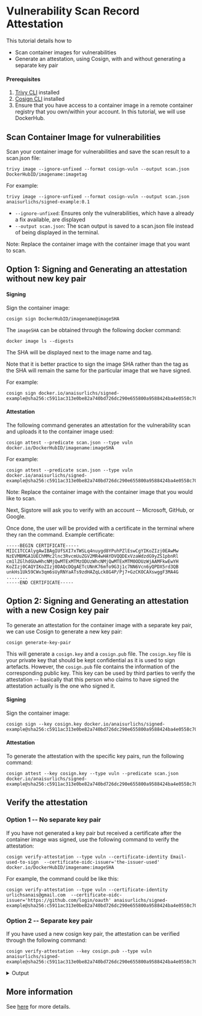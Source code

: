 # Vulnerability Scan Record Attestation

This tutorial details how to

- Scan container images for vulnerabilities
- Generate an attestation, using Cosign, with and without generating a separate key pair

#### Prerequisites

1. [Trivy CLI](../../getting-started/installation.md) installed
2. [Cosign CLI](https://docs.sigstore.dev/system_config/installation/) installed 
3. Ensure that you have access to a container image in a remote container registry that you own/within your account. In this tutorial, we will use DockerHub.

## Scan Container Image for vulnerabilities

Scan your container image for vulnerabilities and save the scan result to a scan.json file:
```
trivy image --ignore-unfixed --format cosign-vuln --output scan.json DockerHubID/imagename:imagetag
```

For example:
```
trivy image --ignore-unfixed --format cosign-vuln --output scan.json anaisurlichs/signed-example:0.1
```

* `--ignore-unfixed`: Ensures only the vulnerabilities, which have a already a fix available, are displayed
* `--output scan.json`: The scan output is saved to a scan.json file instead of being displayed in the terminal.

Note: Replace the container image with the container image that you want to scan.

## Option 1: Signing and Generating an attestation without new key pair

#### Signing

Sign the container image:
```
cosign sign DockerHubID/imagename@imageSHA
```

The `imageSHA` can be obtained through the following docker command:
```
docker image ls --digests
```
The SHA will be displayed next to the image name and tag.

Note that it is better practice to sign the image SHA rather than the tag as the SHA will remain the same for the particular image that we have signed.

For example:
```
cosign sign docker.io/anaisurlichs/signed-example@sha256:c5911ac313e0be82a740bd726dc290e655800a9588424ba4e0558c705d1287fd
```

#### Attestation

The following command generates an attestation for the vulnerability scan and uploads it to the container image used:
```
cosign attest --predicate scan.json --type vuln docker.io/DockerHubID/imagename:imageSHA
```

For example:
```
cosign attest --predicate scan.json --type vuln docker.io/anaisurlichs/signed-example@sha256:c5911ac313e0be82a740bd726dc290e655800a9588424ba4e0558c705d1287fd
```

Note: Replace the container image with the container image that you would like to scan.

Next, Sigstore will ask you to verify with an account -- Microsoft, GitHub, or Google.

Once done, the user will be provided with a certificate in the terminal where they ran the command. Example certificate:
```
-----BEGIN CERTIFICATE-----
MIIC1TCCAlygAwIBAgIUfSXI7xTWSLq4nuygd8YPuhPZlEswCgYIKoZIzj0EAwMw
NzEVMBMGA1UEChMMc2lnc3RvcmUuZGV2MR4wHAYDVQQDExVzaWdzdG9yZS1pbnRl
cm1lZGlhdGUwHhcNMjQwMTExMTMzODUzWhcNMjQwMTExMTM0ODUzWjAAMFkwEwYH
KoZIzj0CAQYIKoZIzj0DAQcDQgAETcUNnK76mfo9G3j1c7NN6Vcn6yQPDX5rd3QB
unkHs1Uk59CWv3qm6sUyRNYaATs9zdHAZqLck8G4P/Pj7+GzCKOCAXswggF3MA4G
........
-----END CERTIFICATE-----
```


## Option 2: Signing and Generating an attestation with a new Cosign key pair

To generate an attestation for the container image with a separate key pair, we can use Cosign to generate a new key pair:
```
cosign generate-key-pair 
```

This will generate a `cosign.key` and a `cosign.pub` file. The `cosign.key` file is your private key that should be kept confidential as it is used to sign artefacts. However, the `cosign.pub` file contains the information of the corresponding public key. This key can be used by third parties to verify the attestation -- basically that this person who claims to have signed the attestation actually is the one who signed it. 

#### Signing

Sign the container image:
```
cosign sign --key cosign.key docker.io/anaisurlichs/signed-example@sha256:c5911ac313e0be82a740bd726dc290e655800a9588424ba4e0558c705d1287fd
```

#### Attestation

To generate the attestation with the specific key pairs, run the following command:
```
cosign attest --key cosign.key --type vuln --predicate scan.json docker.io/anaisurlichs/signed-example@sha256:c5911ac313e0be82a740bd726dc290e655800a9588424ba4e0558c705d1287fd 
```

## Verify the attestation

### Option 1 -- No separate key pair

If you have not generated a key pair but received a certificate after the container image was signed, use the following command to verify the attestation:

```
cosign verify-attestation --type vuln --certificate-identity Email-used-to-sign  --certificate-oidc-issuer='the-issuer-used' docker.io/DockerHubID/imagename:imageSHA
```

For example, the command could be like this:
```
cosign verify-attestation --type vuln --certificate-identity urlichsanais@gmail.com  --certificate-oidc-issuer='https://github.com/login/oauth' anaisurlichs/signed-example@sha256:c5911ac313e0be82a740bd726dc290e655800a9588424ba4e0558c705d1287fd
```

### Option 2 -- Separate key pair

If you have used a new cosign key pair, the attestation can be verified through the following command:
```
cosign verify-attestation --key cosign.pub --type vuln anaisurlichs/signed-example@sha256:c5911ac313e0be82a740bd726dc290e655800a9588424ba4e0558c705d1287fd 
```

<details>
<summary>Output</summary>

The output should look similar to the following:
```
Verification for anaisurlichs/signed-example@sha256:c5911ac313e0be82a740bd726dc290e655800a9588424ba4e0558c705d1287fd --
The following checks were performed on each of these signatures:
  - The cosign claims were validated
  - Existence of the claims in the transparency log was verified offline
  - The signatures were verified against the specified public key
{"payloadType":"application/vnd.in-toto+json","payload":
```
</details>

## More information

See [here][vuln-attestation] for more details.

[vuln-attestation]: ../../docs/supply-chain/attestation/vuln.md